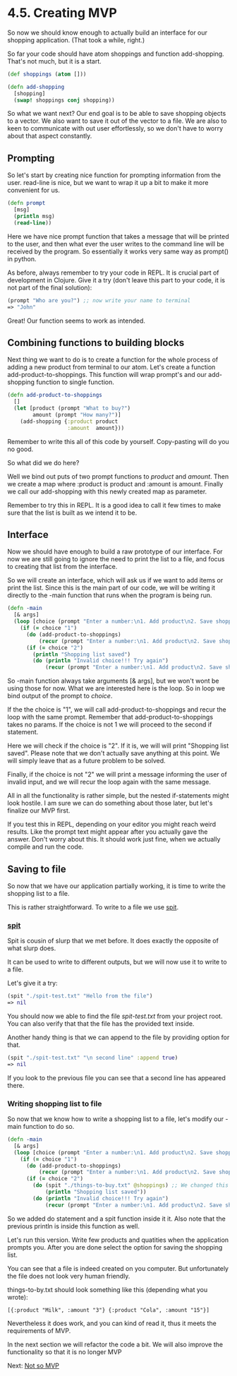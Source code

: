 # 4.5. Creating MVP

So now we should know enough to actually build an interface for our shopping application.
(That took a while, right.)

So far your code should have atom shoppings and function add-shopping.
That's not much,
but it is a start.

```clojure
(def shoppings (atom []))

(defn add-shopping
  [shopping]
  (swap! shoppings conj shopping))
```

So what we want next?
Our end goal is to be able to save shopping objects to a vector.
We also want to save it out of the vector to a file.
We are also to keen to communicate with out user effortlessly,
so we don't have to worry about that aspect constantly.

## Prompting

So let's start by creating nice function for prompting information from the user.
read-line is nice,
but we want to wrap it up a bit to make it more convenient for us.

```clojure
(defn prompt
  [msg]
  (println msg)
  (read-line))
```

Here we have nice prompt function that takes a message that will be printed to the user,
and then what ever the user writes to the command line will be received by the program.
So essentially it works very same way as prompt() in python.

As before,
always remember to try your code in REPL.
It is crucial part of development in Clojure.
Give it a try (don't leave this part to your code,
it is not part of the final solution):

```clojure
(prompt "Who are you?") ;; now write your name to terminal
=> "John"
```

Great! Our function seems to work as intended.

## Combining functions to building blocks

Next thing we want to do is to create a function for the whole process of adding a new product from terminal to our atom.
Let's create a function add-product-to-shoppings.
This function will wrap prompt's and our add-shopping function to single function.

```clojure
(defn add-product-to-shoppings
  []
  (let [product (prompt "What to buy?")
        amount (prompt "How many?")]
    (add-shopping {:product product
                   :amount  amount}))
```

Remember to write this all of this code by yourself.
Copy-pasting will do you no good.

So what did we do here?

Well we bind out puts of two prompt functions to _product_ and _amount_.
Then we create a map where :product is product and :amount is amount.
Finally we call our add-shopping with this newly created map as parameter.

Remember to try this in REPL.
It is a good idea to call it few times to make sure that the list is built as we intend it to be.

## Interface

Now we should have enough to build a raw prototype of our interface.
For now we are still going to ignore the need to print the list to a file,
and focus to creating that list from the interface.

So we will create an interface,
which will ask us if we want to add items or print the list.
Since this is the main part of our code,
we will be writing it directly to the -main function that runs when the program is being run.

```clojure
(defn -main
  [& args]
  (loop [choice (prompt "Enter a number:\n1. Add product\n2. Save shopping list")]
    (if (= choice "1")
      (do (add-product-to-shoppings)
          (recur (prompt "Enter a number:\n1. Add product\n2. Save shopping list")))
      (if (= choice "2")
        (println "Shopping list saved")
        (do (println "Invalid choice!!! Try again")
            (recur (prompt "Enter a number:\n1. Add product\n2. Save shopping list")))))))
```

So -main function always take arguments [& args],
but we won't wont be using those for now.
What we are interested here is the loop.
So in loop we bind output of the prompt to _choice_.

If the the choice is "1",
we will call add-product-to-shoppings and recur the loop with the same prompt.
Remember that add-product-to-shoppings takes no params.
If the choice is not 1 we will proceed to the second if statement.

Here we will check if the choice is "2".
If it is,
we will will print "Shopping list saved".
Please note that we don't actually save anything at this point.
We will simply leave that as a future problem to be solved.

Finally, if the choice is not "2" we will print a message informing the user of invalid input,
and we will recur the loop again with the same message.

All in all the functionality is rather simple,
but the nested if-statements might look hostile.
I am sure we can do something about those later,
but let's finalize our MVP first.

If you test this in REPL,
depending on your editor you might reach weird results.
Like the prompt text might appear after you actually gave the answer.
Don't worry about this. It should work just fine,
when we actually compile and run the code.

## Saving to file

So now that we have our application partially working,
it is time to write the shopping list to a file.

This is rather straightforward.
To write to a file we use [spit](https://clojuredocs.org/clojure.core/spit).

### [spit](https://clojuredocs.org/clojure.core/spit)

Spit is cousin of slurp that we met before.
It does exactly the opposite of what slurp does.

It can be used to write to different outputs,
but we will now use it to write to a file.

Let's give it a try:

```clojure
(spit "./spit-test.txt" "Hello from the file")
=> nil
```

You should now we able to find the file _spit-test.txt_ from your project root.
You can also verify that that the file has the provided text inside.

Another handy thing is that we can append to the file by providing option for that.

```clojure
(spit "./spit-test.txt" "\n second line" :append true)
=> nil
```

If you look to the previous file you can see that a second line has appeared there.

### Writing shopping list to file

So now that we know how to write a shopping list to a file,
let's modify our -main function to do so.

```clojure
(defn -main
  [& args]
  (loop [choice (prompt "Enter a number:\n1. Add product\n2. Save shopping list")]
    (if (= choice "1")
      (do (add-product-to-shoppings)
          (recur (prompt "Enter a number:\n1. Add product\n2. Save shopping list")))
      (if (= choice "2")
        (do (spit "./things-to-buy.txt" @shoppings) ;; We changed this part
            (println "Shopping list saved"))
        (do (println "Invalid choice!!! Try again")
            (recur (prompt "Enter a number:\n1. Add product\n2. Save shopping list")))))))

```

So we added do statement and a spit function inside it it.
Also note that the previous println is inside this function as well.

Let's run this version.
Write few products and quatities when the application prompts you.
After you are done select the option for saving the shopping list.

You can see that a file is indeed created on you computer.
But unfortunately the file does not look very human friendly.

things-to-by.txt should look something like this (depending what you wrote):

```text
[{:product "Milk", :amount "3"} {:product "Cola", :amount "15"}]
```

Nevertheless it does work, and you can kind of read it,
thus it meets the requirements of MVP.

In the next section we will refactor the code a bit.
We will also improve the functionality so that it is no longer MVP

Next: [Not so MVP](6-not-so-mvp.md)
